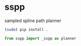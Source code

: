# sspp
sampled spline path planner



```bash
(sudo) pip install .
```

```python
from sspp import _sspp as planner
```